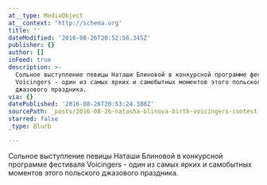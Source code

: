 ```yaml
---
at__type: MediaObject
at__context: 'http://schema.org'
title: ''
dateModified: '2016-08-26T20:52:56.345Z'
publisher: {}
author: []
inFeed: true
description: >-
  Сольное выступление певицы Наташи Блиновой в конкурсной программе фестиваля
  Voicingers - один из самых ярких и самобытных моментов этого польского
  джазового праздника.
via: {}
datePublished: '2016-08-26T20:53:24.388Z'
sourcePath: _posts/2016-08-26-natasha-blinova-birth-voicingers-contest-2016.md
starred: false
_type: Blurb

---
```

Сольное выступление певицы Наташи Блиновой в конкурсной программе фестиваля Voicingers - один из самых ярких и самобытных моментов этого польского джазового праздника.
